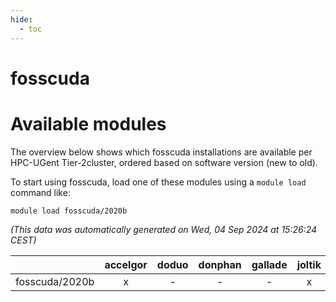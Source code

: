 ```yaml
---
hide:
  - toc
---
```


fosscuda
========

# Available modules


The overview below shows which fosscuda installations are available per HPC-UGent Tier-2cluster, ordered based on software version (new to old).

To start using fosscuda, load one of these modules using a `module load` command like:

```shell
module load fosscuda/2020b
```

*(This data was automatically generated on Wed, 04 Sep 2024 at 15:26:24 CEST)*  

| |accelgor|doduo|donphan|gallade|joltik|shinx|skitty|
| :---: | :---: | :---: | :---: | :---: | :---: | :---: | :---: |
|fosscuda/2020b|x|-|-|-|x|-|-|

